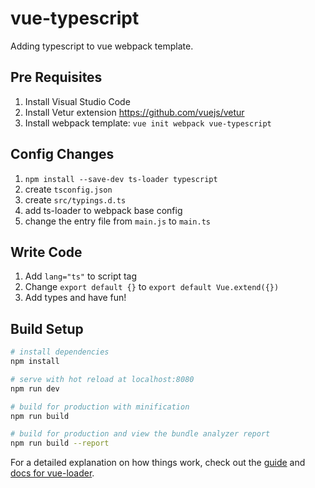 # vue-typescript

Adding typescript to vue webpack template.

## Pre Requisites
1. Install Visual Studio Code
1. Install Vetur extension https://github.com/vuejs/vetur
1. Install webpack template: `vue init webpack vue-typescript`

## Config Changes
1. `npm install --save-dev ts-loader typescript`
1. create `tsconfig.json`
1. create `src/typings.d.ts`
1. add ts-loader to webpack base config
2. change the entry file from `main.js` to `main.ts`

## Write Code
1. Add `lang="ts"` to script tag
1. Change `export default {}` to `export default Vue.extend({})`
1. Add types and have fun!

## Build Setup

``` bash
# install dependencies
npm install

# serve with hot reload at localhost:8080
npm run dev

# build for production with minification
npm run build

# build for production and view the bundle analyzer report
npm run build --report
```

For a detailed explanation on how things work, check out the [guide](http://vuejs-templates.github.io/webpack/) and [docs for vue-loader](http://vuejs.github.io/vue-loader).
